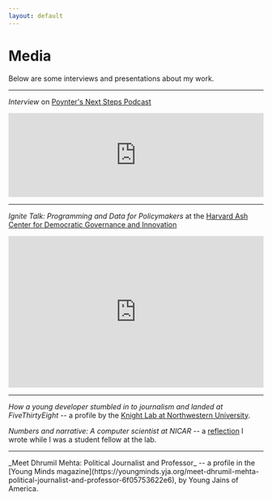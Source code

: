 ```yaml
---
layout: default
---
```


# Media

Below are some interviews and presentations about my work.

<hr>

_Interview_ on [Poynter's Next Steps Podcast](https://www.poynter.org/news/how-amazon-software-engineer-became-data-journalist-fivethirtyeight)
<iframe width="100%" height="166" scrolling="no" frameborder="no" src="https://w.soundcloud.com/player/?url=https%3A//api.soundcloud.com/tracks/343885364&amp;color=%23ff5500&amp;auto_play=false&amp;hide_related=false&amp;show_comments=true&amp;show_user=true&amp;show_reposts=false&amp;show_teaser=true"></iframe>

<hr>

_Ignite Talk: Programming and Data for Policymakers_ at the [Harvard Ash Center for Democratic Governance and Innovation](https://ash.harvard.edu/news/technology-and-democracy-fellows-ignite-civic-tech-discussion)
<iframe width="100%" height="300px" src="https://www.youtube.com/embed/6bZqDAo6y9Y" frameborder="0" gesture="media" allow="encrypted-media" allowfullscreen></iframe>

<hr>

_How a young developer stumbled in to journalism and landed at FiveThirtyEight_ -- 
a profile by the [Knight Lab at Northwestern University](https://knightlab.northwestern.edu/2014/04/08/how-a-young-developer-stumbled-in-to-journalism-and-then-landed-at-fivethirtyeight/).

_Numbers and narrative: A computer scientist at NICAR_
-- a [reflection](https://knightlab.northwestern.edu/2013/03/06/numbers-and-narriative-a-computer-scientist-at-nicar/index.html) I wrote while I was a student fellow at the lab.


<hr>
_Meet Dhrumil Mehta: Political Journalist and Professor_ --
a profile in the [Young Minds magazine](https://youngminds.yja.org/meet-dhrumil-mehta-political-journalist-and-professor-6f05753622e6), by Young Jains of America.

